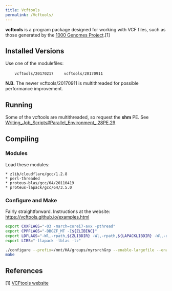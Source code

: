 ```yaml
---
title: Vcftools
permalink: /Vcftools/
---
```


**vcftools** is a program package designed for working with VCF files,
such as those generated by the [1000 Genomes Project](http://www.1000genomes.org/).[1]

Installed Versions
------------------

Use one of the modulefiles:

`    vcftools/20170217`
`    vcftools/20170911`

**N.B.** The newer vcftools/20170911 is multithreaded for possible
performance improvement.

Running
-------

Some of the vcftools are multithreaded, so request the **shm** PE. See
[Writing_Job_Scripts\#Parallel_Environment_.28PE.29](/Writing_Job_Scripts#Parallel_Environment_.28PE.29 "wikilink")

Compiling
---------

### Modules

Load these modules:

``` text
* zlib/cloudflare/gcc/1.2.8
* perl-threaded
* proteus-blas/gcc/64/20110419
* proteus-lapack/gcc/64/3.5.0
```

### Configure and Make

Fairly straightforward. Instructions at the website:
<https://vcftools.github.io/examples.html>

``` bash
export CXXFLAGS="-O3 -march=corei7-avx -pthread"
export CPPFLAGS="-DBGZF_MT -I${ZLIBINC}"
export LDFLAGS="-Wl,-rpath,${ZLIBDIR} -Wl,-rpath,${LAPACKLIBDIR} -Wl,-rpath,${BLASLIBDIR}"
export LIBS="-llapack -lblas -lz"

./configure --prefix=/mnt/HA/groups/myrsrchGrp --enable-largefile --enable-pca
make
```

References
----------

<references/>

[1] [VCFtools website](https://vcftools.github.io/index.html)